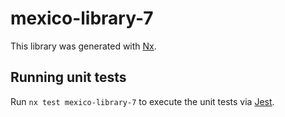 # mexico-library-7

This library was generated with [Nx](https://nx.dev).

## Running unit tests

Run `nx test mexico-library-7` to execute the unit tests via [Jest](https://jestjs.io).
